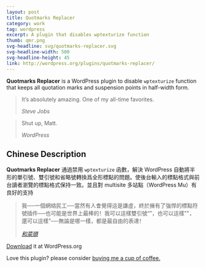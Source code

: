 ```yaml
---
layout: post
title: Quotmarks Replacer
category: work
tag: wordpress
excerpt: A plugin that disables wptexturize function
thumb: qmr.png
svg-headline: svg/quotmarks-replacer.svg
svg-headline-width: 500
svg-headline-height: 45
link: http://wordpress.org/plugins/quotmarks-replacer/
---
```


<p><strong>Quotmarks Replacer</strong> is a WordPress plugin to disable <code>wptexturize</code> function that keeps all quotation marks and suspension points in half-width form.</p>

<blockquote cite="http://www.apple.com/stevejobs/">
  <p>It’s absolutely amazing. One of my all-time favorites.</p>
  <footer>
    <cite>Steve Jobs</cite>
  </footer>
</blockquote>

<blockquote cite="http://wordpress.org/">
  <p>Shut up, Matt.</p>
  <footer>
    <cite>WordPress</cite>
  </footer>
</blockquote>

<h2>Chinese Description</h2>

<p lang="zh"><strong>Quotmarks Replacer</strong> 通過禁用 <code>wptexturize</code> 函數，解決 WordPress 自動將半形的單引號、雙引號和省略號轉換爲全形標點的問題。使後台輸入的標點格式與前台讀者瀏覽的標點格式保持一致。並且對 multisite 多站點（WordPress Mu）有良好的支持</p>

<blockquote cite="http://www.hecaitou.net/?p=64">
  <p lang="zh">我──一個網絡民工──當然有人會覺得這是謙虛，終於擁有了強悍的標點符號插件──也可能是世界上最棒的！我可以這樣雙引號“”，也可以這樣""，還可以這樣"──無論是哪一樣，都是最自由的表達！</p>
  <footer>
    <cite><a href="http://www.hecaitou.com/blogs/hecaitou/archives/119925.aspx">和菜頭</a></cite>
  </footer>
</blockquote>

<p class="download"><a href="http://wordpress.org/extend/plugins/quotmarks-replacer/">Download</a> it at WordPress.org</p>

<p class="store">Love this plugin? please consider <a href="{{ '/donate/' | prepend: site.base }}">buying me a cup of coffee.</a></p>
